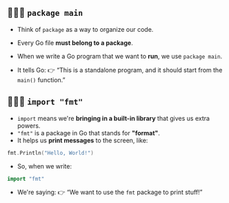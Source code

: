 ## 🧑🏼‍💻 `package main`

- Think of `package` as a way to organize our code.
- Every Go file **must belong to a package**.

- When we write a Go program that we want to **run**, we use `package main`.

- It tells Go: 👉 “This is a standalone program, and it should start from the `main()` function.”

## 🧑🏼‍💻 `import "fmt"`

- `import` means we're **bringing in a built-in library** that gives us extra powers.
- `"fmt"` is a package in Go that stands for **"format"**.
- It helps us **print messages** to the screen, like:

```go
fmt.Println("Hello, World!")
```
- So, when we write:
```go
import "fmt"
```
- We're saying: 👉 “We want to use the `fmt` package to print stuff!”